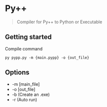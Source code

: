 # Py++
> Compiler for Py++ to Python or Executable
## Getting started
Compile command
```batch
py pypp.py -m {main.pypp} -o {out_file}
```
## Options
 - -m [main_file]
 - -o [out_file]
 - -b (Create an .exe)
 - -r (Auto run)
